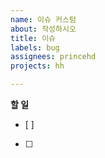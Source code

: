 ```yaml
---
name: 이슈 커스텀
about: 작성하시오
title: 이슈
labels: bug
assignees: princehd
projects: hh

---
```


**할 일**
- [ ]
- [ ]

